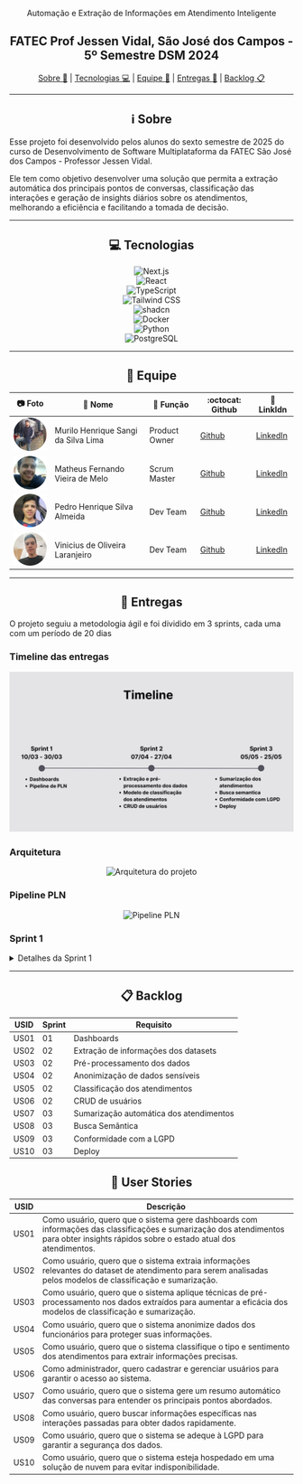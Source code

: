 <div align="center">

Automação e Extração de Informações em Atendimento Inteligente

## FATEC Prof Jessen Vidal, São José dos Campos - 5º Semestre DSM 2024

[Sobre :memo:](#sobre) | [Tecnologias :computer:](#tecnologias) | [Equipe :busts_in_silhouette:](#equipe) | [Entregas :rocket:](#entregas) | [Backlog :clipboard:](#backlog)

</div>

---

<div align="center">

## :information_source: Sobre

</div>

Esse projeto foi desenvolvido pelos alunos do sexto semestre de 2025 do curso de Desenvolvimento de Software Multiplataforma da FATEC São José dos Campos - Professor Jessen Vidal.

Ele tem como objetivo desenvolver uma solução que permita a extração automática dos principais pontos de conversas, classificação das interações e geração de insights diários sobre os atendimentos, melhorando a eficiência e facilitando a tomada de decisão.

---

<div align="center">

## :computer: Tecnologias

</div>

<div align="center">
  
![Next.js](https://img.shields.io/badge/Next.js-000000?style=for-the-badge&logo=next.js&logoColor=white)  
![React](https://img.shields.io/badge/React-61DAFB?style=for-the-badge&logo=react&logoColor=white)  
![TypeScript](https://img.shields.io/badge/TypeScript-3178C6?style=for-the-badge&logo=typescript&logoColor=white)  
![Tailwind CSS](https://img.shields.io/badge/Tailwind_CSS-38B2AC?style=for-the-badge&logo=tailwind-css&logoColor=white)  
![shadcn](https://img.shields.io/badge/shadcn-000000?style=for-the-badge&logo=shadcn&logoColor=white)  
![Docker](https://img.shields.io/badge/Docker%20-%20%232496ED?style=for-the-badge&logo=docker&logoColor=white)  
![Python](https://img.shields.io/badge/Python%20-%20%233776AB?style=for-the-badge&logo=python&logoColor=white)  
![PostgreSQL](https://img.shields.io/badge/PostgreSQL%20-%20%234169E1?style=for-the-badge&logo=postgresql&logoColor=white)
  
</div>

---

<div align="center">

## :busts_in_silhouette: Equipe

</div>

| :camera: Foto | :bust_in_silhouette: Nome | :briefcase: Função | :octocat: Github | :link: LinkIdn |
| ------------- | ------------------------- | ----------------- | ---------------- | ------------- |
| ![Foto](docs/images/fotoMurilo.png) | Murilo Henrique Sangi da Silva Lima | Product Owner | [Github](https://github.com/MuriloLima03) | [LinkedIn](https://www.linkedin.com/in/murilo-sangi-944964313/) |
| ![Foto](docs/images/fotoMatheus.png) | Matheus Fernando Vieira de Melo | Scrum Master | [Github](https://github.com/Matheusfvm) | [LinkedIn](https://www.linkedin.com/in/matheusfvmelo/) |
| ![Foto](docs/images/fotoPedro.png) | Pedro Henrique Silva Almeida | Dev Team | [Github](https://github.com/PedroHSdeAlmeida) | [LinkedIn](https://www.linkedin.com/in/pedroalmeidadev/) |
| ![Foto](docs/images/fotoVinicius.png) | Vinicius de Oliveira Laranjeiro | Dev Team | [Github](https://github.com/vdlaranjeiro) | [LinkedIn](https://www.linkedin.com/in/vinicius-laranjeiro-296b371bb/) |

---

<div align="center">

## :rocket: Entregas

</div>
  
O projeto seguiu a metodologia ágil e foi dividido em 3 sprints, cada uma com um período de 20 dias


### Timeline das entregas

<div align="center">

![Timeline das entregas](/docs/images/Timeline.png)

</div>

### Arquitetura

<div align="center">

![Arquitetura do projeto](url-da-imagem-arquitetura)

</div>

### Pipeline PLN

<div align="center">

![Pipeline PLN](url-da-imagem-pipeline)

</div>

### Sprint 1

<details>
  <summary>Detalhes da Sprint 1</summary>

  <br>

**Objetivo da Sprint:**  
Nessa sprint, nosso foco foi na documentação do sistema, configuração da pipeline de PLN e construção dos dashboards para demonstrar os resultados da análise dos atendimentos.

**Sprint Backlog:**

| USID | Requisito |
| ---- | --------- |
| US01 | Dashboards |
| US02 | Pipeline PLN |

**Burndown:**  
![Burndown Sprint 1](./docs/sprint1/Burndown.png)

</details>

---

<div align="center">

## :clipboard: Backlog

</div>

| USID | Sprint | Requisito |
| -----| ------ | --------- |
| US01 | 01 | Dashboards |
| US02 | 02 | Extração de informações dos datasets |
| US03 | 02 | Pré-processamento dos dados |
| US04 | 02 | Anonimização de dados sensíveis |
| US05 | 02 | Classificação dos atendimentos |
| US06 | 02 | CRUD de usuários |
| US07 | 03 | Sumarização automática dos atendimentos |
| US08 | 03 | Busca Semântica |
| US09 | 03 | Conformidade com a LGPD |
| US10 | 03 | Deploy |


<div align="center">

## :scroll: User Stories

</div>

| USID | Descrição |
| ---- | --------- |
| US01 | Como usuário, quero que o sistema gere dashboards com informações das classificações e sumarização dos atendimentos para obter insights rápidos sobre o estado atual dos atendimentos. |
| US02 | Como usuário, quero que o sistema extraia informações relevantes do dataset de atendimento para serem analisadas pelos modelos de classificação e sumarização. |
| US03 | Como usuário, quero que o sistema aplique técnicas de pré-processamento nos dados extraídos para aumentar a eficácia dos modelos de classificação e sumarização. |
| US04 | Como usuário, quero que o sistema anonimize dados dos funcionários para proteger suas informações. |
| US05 | Como usuário, quero que o sistema classifique o tipo e sentimento dos atendimentos para extrair informações precisas. |
| US06 | Como administrador, quero cadastrar e gerenciar usuários para garantir o acesso ao sistema. |
| US07 | Como usuário, quero que o sistema gere um resumo automático das conversas para entender os principais pontos abordados. |
| US08 | Como usuário, quero buscar informações específicas nas interações passadas para obter dados rapidamente. |
| US09 | Como usuário, quero que o sistema se adeque à LGPD para garantir a segurança dos dados. |
| US10 | Como usuário, quero que o sistema esteja hospedado em uma solução de nuvem para evitar indisponibilidade. |

